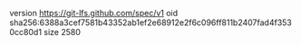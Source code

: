 version https://git-lfs.github.com/spec/v1
oid sha256:6388a3cef7581b43352ab1ef2e68912e2f6c096ff811b2407fad4f3530cc80d1
size 2580
